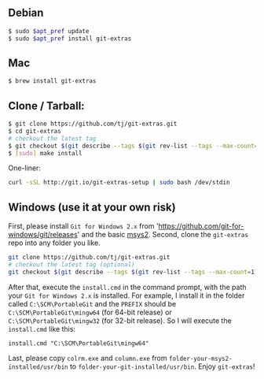## Debian

```bash
$ sudo $apt_pref update
$ sudo $apt_pref install git-extras
```

## Mac

```bash
$ brew install git-extras
```

## Clone / Tarball:

```bash
$ git clone https://github.com/tj/git-extras.git
$ cd git-extras
# checkout the latest tag
$ git checkout $(git describe --tags $(git rev-list --tags --max-count=1))
$ [sudo] make install
```

One-liner:

```bash
curl -sSL http://git.io/git-extras-setup | sudo bash /dev/stdin
```

## Windows (use it at your own risk)

First, please install `Git for Windows 2.x` from 'https://github.com/git-for-windows/git/releases'
and the basic [msys2][1].
Second, clone the `git-extras` repo into any folder you like.
```bash
git clone https://github.com/tj/git-extras.git
# checkout the latest tag (optional)
git checkout $(git describe --tags $(git rev-list --tags --max-count=1))
```

After that, execute the `install.cmd` in the command prompt, with the path your `Git for Windows 2.x` is installed.
For example, I install it in the folder called `C:\SCM\PortableGit` and
the `PREFIX` should be `C:\SCM\PortableGit\mingw64` (for 64-bit release)
or `C:\SCM\PortableGit\mingw32` (for 32-bit release). So I will execute the `install.cmd` like this:
```batch
install.cmd "C:\SCM\PortableGit\mingw64"
```

Last, please copy `colrm.exe` and `column.exe` from `folder-your-msys2-installed/usr/bin` to
`folder-your-git-installed/usr/bin`.
Enjoy `git-extras`!

[1]: http://sourceforge.net/projects/msys2/